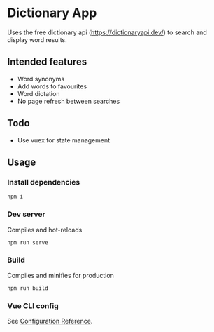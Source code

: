 # Dictionary App
Uses the free dictionary api (https://dictionaryapi.dev/) to search and display word results.

## Intended features
* Word synonyms
* Add words to favourites
* Word dictation
* No page refresh between searches

## Todo
* Use vuex for state management

## Usage
### Install dependencies
```
npm i
```

### Dev server
Compiles and hot-reloads
```
npm run serve
```

### Build
Compiles and minifies for production
```
npm run build
```

### Vue CLI config
See [Configuration Reference](https://cli.vuejs.org/config/).
